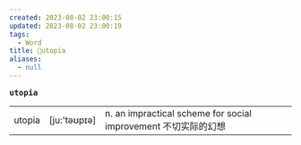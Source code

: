 ```yaml
---
created: 2023-08-02 23:00:15
updated: 2023-08-02 23:00:19
tags:
  - Word
title: 📖utopia
aliases:
  - null
---
```


<pre><strong>utopia</strong></pre>
|   |   |   |
|---|---|---|
|utopia|[ju:'təʊpɪə]|n. an impractical scheme for social improvement 不切实际的幻想|